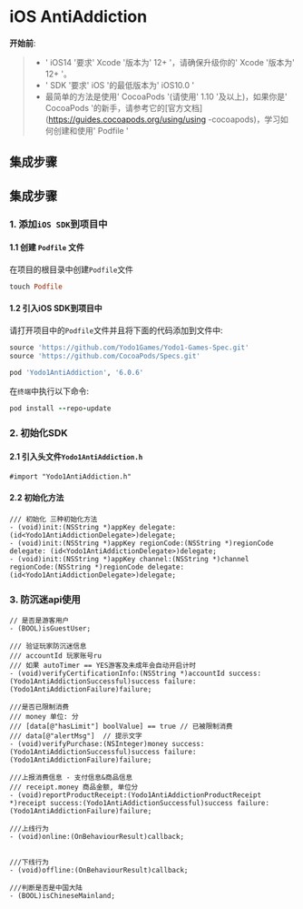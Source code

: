 # iOS AntiAddiction

**开始前**:
>* ' iOS14 '要求' Xcode '版本为' 12+ '，请确保升级你的' Xcode '版本为' 12+ '。
>* ' SDK '要求' iOS '的最低版本为' iOS10.0 '
>* 最简单的方法是使用' CocoaPods '(请使用' 1.10 '及以上)，如果你是' CocoaPods '的新手，请参考它的[官方文档](https://guides.cocoapods.org/using/using -cocoapods)，学习如何创建和使用' Podfile '


## 集成步骤
## 集成步骤
### 1. 添加`iOS SDK`到项目中
#### 1.1 创建 `Podfile` 文件</br>
在项目的根目录中创建`Podfile`文件

```ruby
touch Podfile
```

#### 1.2 引入iOS SDK到项目中</br>
请打开项目中的`Podfile`文件并且将下面的代码添加到文件中:

```ruby
source 'https://github.com/Yodo1Games/Yodo1-Games-Spec.git'
source 'https://github.com/CocoaPods/Specs.git'

pod 'Yodo1AntiAddiction', '6.0.6'
```

在`终端`中执行以下命令:</br>
```ruby
pod install --repo-update
```

### 2. 初始化SDK
#### 2.1 引入头文件`Yodo1AntiAddiction.h`
``` obj-c
#import "Yodo1AntiAddiction.h"
```

#### 2.2 初始化方法
``` obj-c
/// 初始化 三种初始化方法
- (void)init:(NSString *)appKey delegate: (id<Yodo1AntiAddictionDelegate>)delegate;
- (void)init:(NSString *)appKey regionCode:(NSString *)regionCode delegate: (id<Yodo1AntiAddictionDelegate>)delegate;
- (void)init:(NSString *)appKey channel:(NSString *)channel regionCode:(NSString *)regionCode delegate: (id<Yodo1AntiAddictionDelegate>)delegate;
```

### 3. 防沉迷api使用
``` obj-c
// 是否是游客用户
- (BOOL)isGuestUser;

/// 验证玩家防沉迷信息
/// accountId 玩家账号ru
/// 如果 autoTimer == YES游客及未成年会自动开启计时
- (void)verifyCertificationInfo:(NSString *)accountId success:(Yodo1AntiAddictionSuccessful)success failure:(Yodo1AntiAddictionFailure)failure;

///是否已限制消费
/// money 单位: 分
/// [data[@"hasLimit"] boolValue] == true // 已被限制消费
/// data[@"alertMsg"]  // 提示文字
- (void)verifyPurchase:(NSInteger)money success:(Yodo1AntiAddictionSuccessful)success failure:(Yodo1AntiAddictionFailure)failure;

///上报消费信息 - 支付信息&商品信息
/// receipt.money 商品金额, 单位分
- (void)reportProductReceipt:(Yodo1AntiAddictionProductReceipt *)receipt success:(Yodo1AntiAddictionSuccessful)success failure:(Yodo1AntiAddictionFailure)failure;

///上线行为
- (void)online:(OnBehaviourResult)callback;


///下线行为
- (void)offline:(OnBehaviourResult)callback;

///判断是否是中国大陆
- (BOOL)isChineseMainland;

```